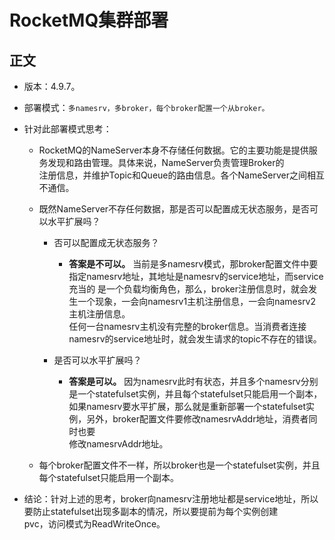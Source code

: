 # RocketMQ集群部署

## 正文
- 版本：4.9.7。

- 部署模式：`多namesrv，多broker，每个broker配置一个从broker。`

- 针对此部署模式思考：
  - RocketMQ的NameServer本身不存储任何数据。它的主要功能是提供服务发现和路由管理。具体来说，NameServer负责管理Broker的  
    注册信息，并维护Topic和Queue的路由信息。各个NameServer之间相互不通信。

  - 既然NameServer不存任何数据，那是否可以配置成无状态服务，是否可以水平扩展吗？

    - 否可以配置成无状态服务？
      - **答案是不可以。** 当前是多namesrv模式，那broker配置文件中要指定namesrv地址，其地址是namesrv的service地址，而service充当的
        是一个负载均衡角色，那么，broker注册信息时，就会发生一个现象，一会向namesrv1主机注册信息，一会向namesrv2主机注册信息。  
        任何一台namesrv主机没有完整的broker信息。当消费者连接namesrv的service地址时，就会发生请求的topic不存在的错误。
    
    - 是否可以水平扩展吗？
      - **答案是可以。** 因为namesrv此时有状态，并且多个namesrv分别是一个statefulset实例，并且每个statefulset只能启用一个副本，  
        如果namesrv要水平扩展，那么就是重新部署一个statefulset实例，另外，broker配置文件要修改namesrvAddr地址，消费者同时也要  
        修改namesrvAddr地址。
    
  - 每个broker配置文件不一样，所以broker也是一个statefulset实例，并且每个statefulset只能启用一个副本。

- 结论：针对上述的思考，broker向namesrv注册地址都是service地址，所以要防止statefulset出现多副本的情况，所以要提前为每个实例创建  
       pvc，访问模式为ReadWriteOnce。
        
